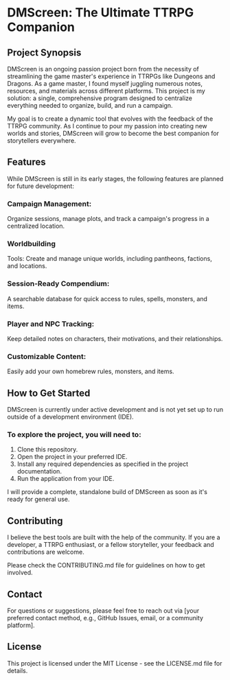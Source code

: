 # DMScreen: The Ultimate TTRPG Companion

## Project Synopsis
DMScreen is an ongoing passion project born from the necessity of streamlining the 
game master's experience in TTRPGs like Dungeons and Dragons. As a game master, I 
found myself juggling numerous notes, resources, and materials across different 
platforms. This project is my solution: a single, comprehensive program designed to 
centralize everything needed to organize, build, and run a campaign.

My goal is to create a dynamic tool that evolves with the feedback of the TTRPG 
community. As I continue to pour my passion into creating new worlds and stories, 
DMScreen will grow to become the best companion for storytellers everywhere.

## Features
While DMScreen is still in its early stages, the following features are planned for 
future development:

### Campaign Management: 
Organize sessions, manage plots, and track a campaign's progress in a centralized 
location.

### Worldbuilding 
Tools: Create and manage unique worlds, including pantheons, factions, and locations.

### Session-Ready Compendium: 
A searchable database for quick access to rules, spells, monsters, and items.

### Player and NPC Tracking: 
Keep detailed notes on characters, their motivations, and their relationships.

### Customizable Content: 
Easily add your own homebrew rules, monsters, and items.

## How to Get Started
DMScreen is currently under active development and is not yet set up to run outside 
of a development environment (IDE).

### To explore the project, you will need to:

1. Clone this repository.
2. Open the project in your preferred IDE.
3. Install any required dependencies as specified in the project documentation.
4. Run the application from your IDE.

I will provide a complete, standalone build of DMScreen as soon as it's ready for 
general use.

## Contributing
I believe the best tools are built with the help of the community. If you are a 
developer, a TTRPG enthusiast, or a fellow storyteller, your feedback and contributions 
are welcome.

Please check the CONTRIBUTING.md file for guidelines on how to get involved.

## Contact
For questions or suggestions, please feel free to reach out via [your preferred contact 
method, e.g., GitHub Issues, email, or a community platform].

## License
This project is licensed under the MIT License - see the LICENSE.md file for details.